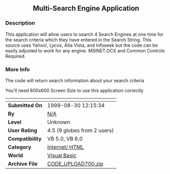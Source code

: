 ﻿<div align="center">

## Multi\-Search Engine Application


</div>

### Description

This application will allow users to search 4 Search Engines at one time for the search criteria which they have entered in the Search String. This source uses Yahoo!, Lycos, Alta Vista, and Infoseek but the code can be easily adjusted to work for any engine. MSINET.OCX and Common Controls Required.
 
### More Info
 
The code will return search information about your search criteria

You'll need 800x600 Screen Size to use this application correctly


<span>             |<span>
---                |---
**Submitted On**   |1999-08-30 12:15:34
**By**             |[N/A](https://github.com/Planet-Source-Code/PSCIndex/blob/master/ByAuthor/empty.md)
**Level**          |Unknown
**User Rating**    |4.5 (9 globes from 2 users)
**Compatibility**  |VB 5\.0, VB 6\.0
**Category**       |[Internet/ HTML](https://github.com/Planet-Source-Code/PSCIndex/blob/master/ByCategory/internet-html__1-34.md)
**World**          |[Visual Basic](https://github.com/Planet-Source-Code/PSCIndex/blob/master/ByWorld/visual-basic.md)
**Archive File**   |[CODE\_UPLOAD700\.zip](https://github.com/Planet-Source-Code/multi-search-engine-application__1-3327/archive/master.zip)








